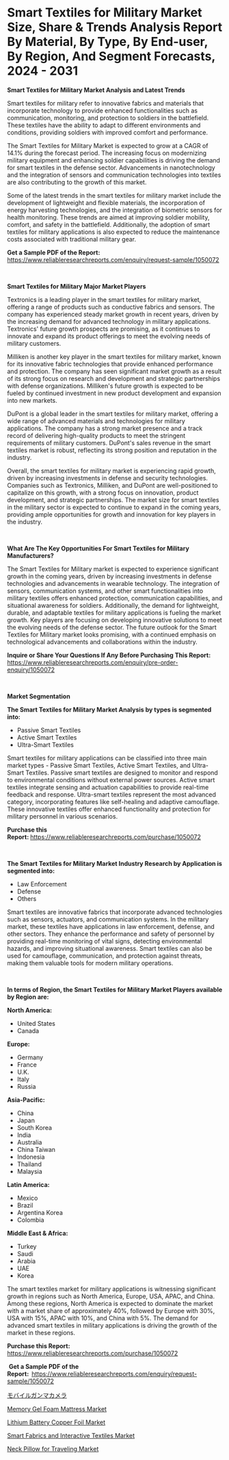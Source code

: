 <p><h1>Smart Textiles for Military Market Size, Share & Trends Analysis Report By Material, By Type, By End-user, By Region, And Segment Forecasts, 2024 - 2031</h1></p><p><strong>Smart Textiles for Military Market Analysis and Latest Trends</strong></p>
<p><p>Smart textiles for military refer to innovative fabrics and materials that incorporate technology to provide enhanced functionalities such as communication, monitoring, and protection to soldiers in the battlefield. These textiles have the ability to adapt to different environments and conditions, providing soldiers with improved comfort and performance.</p><p>The Smart Textiles for Military Market is expected to grow at a CAGR of 14.1% during the forecast period. The increasing focus on modernizing military equipment and enhancing soldier capabilities is driving the demand for smart textiles in the defense sector. Advancements in nanotechnology and the integration of sensors and communication technologies into textiles are also contributing to the growth of this market.</p><p>Some of the latest trends in the smart textiles for military market include the development of lightweight and flexible materials, the incorporation of energy harvesting technologies, and the integration of biometric sensors for health monitoring. These trends are aimed at improving soldier mobility, comfort, and safety in the battlefield. Additionally, the adoption of smart textiles for military applications is also expected to reduce the maintenance costs associated with traditional military gear.</p></p>
<p><strong>Get a Sample PDF of the Report:&nbsp;</strong> <a href="https://www.reliableresearchreports.com/enquiry/request-sample/1050072">https://www.reliableresearchreports.com/enquiry/request-sample/1050072</a></p>
<p>&nbsp;</p>
<p><strong>Smart Textiles for Military Major Market Players</strong></p>
<p><p>Textronics is a leading player in the smart textiles for military market, offering a range of products such as conductive fabrics and sensors. The company has experienced steady market growth in recent years, driven by the increasing demand for advanced technology in military applications. Textronics' future growth prospects are promising, as it continues to innovate and expand its product offerings to meet the evolving needs of military customers.</p><p>Milliken is another key player in the smart textiles for military market, known for its innovative fabric technologies that provide enhanced performance and protection. The company has seen significant market growth as a result of its strong focus on research and development and strategic partnerships with defense organizations. Milliken's future growth is expected to be fueled by continued investment in new product development and expansion into new markets.</p><p>DuPont is a global leader in the smart textiles for military market, offering a wide range of advanced materials and technologies for military applications. The company has a strong market presence and a track record of delivering high-quality products to meet the stringent requirements of military customers. DuPont's sales revenue in the smart textiles market is robust, reflecting its strong position and reputation in the industry.</p><p>Overall, the smart textiles for military market is experiencing rapid growth, driven by increasing investments in defense and security technologies. Companies such as Textronics, Milliken, and DuPont are well-positioned to capitalize on this growth, with a strong focus on innovation, product development, and strategic partnerships. The market size for smart textiles in the military sector is expected to continue to expand in the coming years, providing ample opportunities for growth and innovation for key players in the industry.</p></p>
<p>&nbsp;</p>
<p><strong>What Are The Key Opportunities For Smart Textiles for Military Manufacturers?</strong></p>
<p><p>The Smart Textiles for Military market is expected to experience significant growth in the coming years, driven by increasing investments in defense technologies and advancements in wearable technology. The integration of sensors, communication systems, and other smart functionalities into military textiles offers enhanced protection, communication capabilities, and situational awareness for soldiers. Additionally, the demand for lightweight, durable, and adaptable textiles for military applications is fueling the market growth. Key players are focusing on developing innovative solutions to meet the evolving needs of the defense sector. The future outlook for the Smart Textiles for Military market looks promising, with a continued emphasis on technological advancements and collaborations within the industry.</p></p>
<p><strong>Inquire or Share Your Questions If Any Before Purchasing This Report:</strong> <a href="https://www.reliableresearchreports.com/enquiry/pre-order-enquiry/1050072">https://www.reliableresearchreports.com/enquiry/pre-order-enquiry/1050072</a></p>
<p>&nbsp;</p>
<p><strong>Market Segmentation</strong></p>
<p><strong>The Smart Textiles for Military Market Analysis by types is segmented into:</strong></p>
<p><ul><li>Passive Smart Textiles</li><li>Active Smart Textiles</li><li>Ultra-Smart Textiles</li></ul></p>
<p><p>Smart textiles for military applications can be classified into three main market types - Passive Smart Textiles, Active Smart Textiles, and Ultra-Smart Textiles. Passive smart textiles are designed to monitor and respond to environmental conditions without external power sources. Active smart textiles integrate sensing and actuation capabilities to provide real-time feedback and response. Ultra-smart textiles represent the most advanced category, incorporating features like self-healing and adaptive camouflage. These innovative textiles offer enhanced functionality and protection for military personnel in various scenarios.</p></p>
<p><strong>Purchase this Report:&nbsp;</strong><a href="https://www.reliableresearchreports.com/purchase/1050072">https://www.reliableresearchreports.com/purchase/1050072</a></p>
<p>&nbsp;</p>
<p><strong>The Smart Textiles for Military Market Industry Research by Application is segmented into:</strong></p>
<p><ul><li>Law Enforcement</li><li>Defense</li><li>Others</li></ul></p>
<p><p>Smart textiles are innovative fabrics that incorporate advanced technologies such as sensors, actuators, and communication systems. In the military market, these textiles have applications in law enforcement, defense, and other sectors. They enhance the performance and safety of personnel by providing real-time monitoring of vital signs, detecting environmental hazards, and improving situational awareness. Smart textiles can also be used for camouflage, communication, and protection against threats, making them valuable tools for modern military operations.</p></p>
<p>&nbsp;</p>
<p><strong>In terms of Region, the Smart Textiles for Military Market Players available by Region are:</strong></p>
<p>
    <p> <strong> North America: </strong>
        <ul>
            <li>United States</li>
            <li>Canada</li>
        </ul>
        </p> 
    <p> <strong> Europe: </strong>
        <ul>
            <li>Germany</li>
            <li>France</li>
            <li>U.K.</li>
            <li>Italy</li>
            <li>Russia</li>
        </ul>
        </p> 
    <p> <strong> Asia-Pacific: </strong>
        <ul>
            <li>China</li>
            <li>Japan</li>
            <li>South Korea</li>
            <li>India</li>
            <li>Australia</li>
            <li>China Taiwan</li>
            <li>Indonesia</li>
            <li>Thailand</li>
            <li>Malaysia</li>
        </ul>
        </p> 
    <p> <strong> Latin America: </strong>
        <ul>
            <li>Mexico</li>
            <li>Brazil</li>
            <li>Argentina Korea</li>
            <li>Colombia</li>
        </ul>
        </p> 
    <p> <strong> Middle East & Africa: </strong>
        <ul>
            <li>Turkey</li>
            <li>Saudi</li>
            <li>Arabia</li>
            <li>UAE</li>
            <li>Korea</li>
        </ul>
    </p>
    </p>
<p><p>The smart textiles market for military applications is witnessing significant growth in regions such as North America, Europe, USA, APAC, and China. Among these regions, North America is expected to dominate the market with a market share of approximately 40%, followed by Europe with 30%, USA with 15%, APAC with 10%, and China with 5%. The demand for advanced smart textiles in military applications is driving the growth of the market in these regions.</p></p>
<p><strong>Purchase this Report: </strong><a href="https://www.reliableresearchreports.com/purchase/1050072">https://www.reliableresearchreports.com/purchase/1050072</a></p>
<p>&nbsp;<strong>Get a Sample PDF of the Report:&nbsp;&nbsp;</strong><a href="https://www.reliableresearchreports.com/enquiry/request-sample/1050072">https://www.reliableresearchreports.com/enquiry/request-sample/1050072</a></p>
<p><strong></strong></p>
<p><p><a href="https://github.com/ihabdkwlxs948/Market-Research-Report-List-1/blob/main/3527481192869.md">モバイルガンマカメラ</a></p><p><a href="https://issuu.com/reportprime-2/docs/memory-gel-foam-mattress-market-size-2030.pptx">Memory Gel Foam Mattress Market</a></p><p><a href="https://github.com/guneycigdem35/Market-Research-Report-List-2/blob/main/lithium-battery-copper-foil-market.md">Lithium Battery Copper Foil Market</a></p><p><a href="https://github.com/biheemgalvinlouises6hokrh3h/Market-Research-Report-List-1/blob/main/smart-fabrics-and-interactive-textiles-market.md">Smart Fabrics and Interactive Textiles Market</a></p><p><a href="https://issuu.com/reportprime-2/docs/neck-pillow-for-traveling-market-size-2030.pptx">Neck Pillow for Traveling Market</a></p></p>